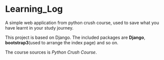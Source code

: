 # Learning_Log
A simple web application from python crush course, used to save what you have learnt in your study journey.

This project is based on Django. The included packages are **Django**, **bootstrap3**(used to arrange the index page) and so on.  

The course sources is *Python Crush Course*.

